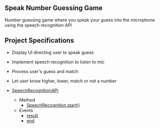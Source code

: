 ## Speak Number Guessing Game

Number guessing game where you speak your guess into the microphone using the speech recognition API

## Project Specifications

- Display UI directing user to speak guess
- Implement speech recognition to listen to mic
- Process user's guess and match
- Let user know higher, lower, match or not a number

- [SpeechRecognitionAPI](https://developer.mozilla.org/en-US/docs/Web/API/SpeechRecognition)
  - Method
    - [SpeechRecognition.start()](https://developer.mozilla.org/en-US/docs/Web/API/SpeechRecognition/start)
  - Events
    - [result](https://developer.mozilla.org/en-US/docs/Web/API/SpeechRecognition/result_event)
    - [end](https://developer.mozilla.org/en-US/docs/Web/API/SpeechRecognition/end_event)
